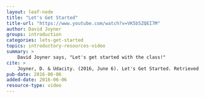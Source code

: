 ```yaml
---
layout: leaf-node
title: "Let's Get Started"
title-url: "https://www.youtube.com/watch?v=VK5b5ZQEI7M"
author: David Joyner
groups: introduction
categories: lets-get-started
topics: introductory-resources-video
summary: >
    David Joyner says, "Let's get started with the class!"
cite: >
    Joyner, D. & Udacity. (2016, June 6). Let's Get Started. Retrieved from https://www.youtube.com/watch?v=VK5b5ZQEI7M
pub-date: 2016-06-06
added-date: 2016-06-06
resource-type: video
---
```

